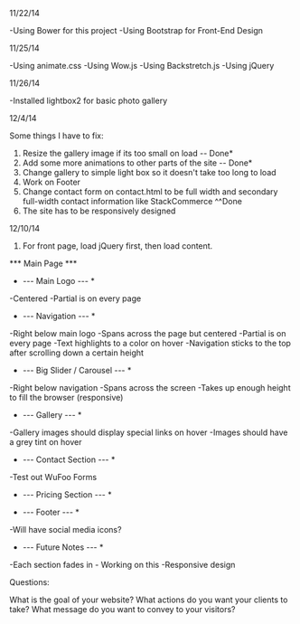 11/22/14

-Using Bower for this project
-Using Bootstrap for Front-End Design

11/25/14

-Using animate.css
-Using Wow.js
-Using Backstretch.js
-Using jQuery

11/26/14

-Installed lightbox2 for basic photo gallery

12/4/14

Some things I have to fix:
1. Resize the gallery image if its too small on load -- Done* 
2. Add some more animations to other parts of the site -- Done*
3. Change gallery to simple light box so it doesn't take too long to load
4. Work on Footer
5. Change contact form on contact.html to be full width and secondary full-width contact information like StackCommerce 
   ^^Done
6. The site has to be responsively designed

12/10/14

1. For front page, load jQuery first, then load content.


*** Main Page ***

* --- Main Logo --- *

-Centered
-Partial is on every page

* --- Navigation --- *

-Right below main logo
-Spans across the page but centered
-Partial is on every page
-Text highlights to a color on hover
-Navigation sticks to the top after scrolling down a certain height

* ---  Big Slider / Carousel --- *

-Right below navigation
-Spans across the screen
-Takes up enough height to fill the browser (responsive)

* --- Gallery --- *

-Gallery images should display special links on hover
-Images should have a grey tint on hover

* --- Contact Section --- *

-Test out WuFoo Forms

* --- Pricing Section --- *

* --- Footer --- *

-Will have social media icons?

* --- Future Notes --- *

-Each section fades in - Working on this
-Responsive design

Questions:

What is the goal of your website?
What actions do you want your clients to take?
What message do you want to convey to your visitors?


